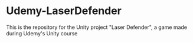 # Udemy-LaserDefender
This is the repository for the Unity project "Laser Defender", a game made during Udemy's Unity course
